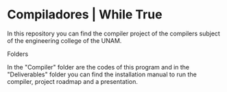# Compiladores | While True #



In this repository you can find the compiler project of the compilers subject of the engineering college of the UNAM.

Folders

In the "Compiler" folder are the codes of this program
and in the "Deliverables" folder you can find the installation manual to run the compiler, project roadmap and a presentation.
 

